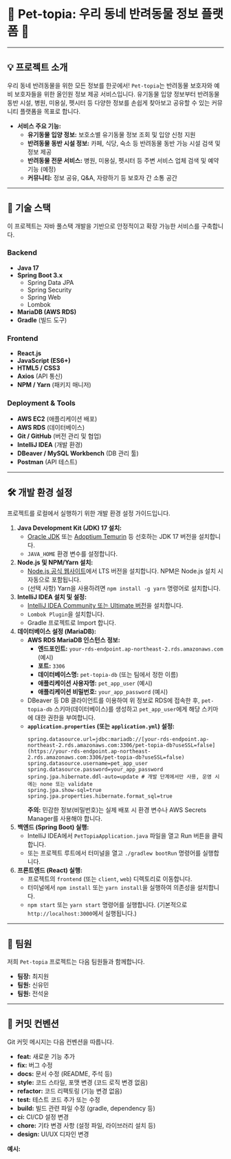 # 🐾 Pet-topia: 우리 동네 반려동물 정보 플랫폼 🐾

---

## 💡 프로젝트 소개

우리 동네 반려동물을 위한 모든 정보를 한곳에서! `Pet-topia`는 반려동물 보호자와 예비 보호자들을 위한 올인원 정보 제공 서비스입니다. 유기동물 입양 정보부터 반려동물 동반 시설, 병원, 미용실, 펫시터 등 다양한 정보를 손쉽게 찾아보고 공유할 수 있는 커뮤니티 플랫폼을 목표로 합니다.

* **서비스 주요 기능:**
    * **유기동물 입양 정보:** 보호소별 유기동물 정보 조회 및 입양 신청 지원
    * **반려동물 동반 시설 정보:** 카페, 식당, 숙소 등 반려동물 동반 가능 시설 검색 및 정보 제공
    * **반려동물 전문 서비스:** 병원, 미용실, 펫시터 등 주변 서비스 업체 검색 및 예약 기능 (예정)
    * **커뮤니티:** 정보 공유, Q&A, 자랑하기 등 보호자 간 소통 공간

---

## 🚀 기술 스택

이 프로젝트는 자바 풀스택 개발을 기반으로 안정적이고 확장 가능한 서비스를 구축합니다.

### Backend
* **Java 17**
* **Spring Boot 3.x**
    * Spring Data JPA
    * Spring Security
    * Spring Web
    * Lombok
* **MariaDB (AWS RDS)**
* **Gradle** (빌드 도구)

### Frontend
* **React.js**
* **JavaScript (ES6+)**
* **HTML5 / CSS3**
* **Axios** (API 통신)
* **NPM / Yarn** (패키지 매니저)

### Deployment & Tools
* **AWS EC2** (애플리케이션 배포)
* **AWS RDS** (데이터베이스)
* **Git / GitHub** (버전 관리 및 협업)
* **IntelliJ IDEA** (개발 환경)
* **DBeaver / MySQL Workbench** (DB 관리 툴)
* **Postman** (API 테스트)

---

## 🛠️ 개발 환경 설정

프로젝트를 로컬에서 실행하기 위한 개발 환경 설정 가이드입니다.

1.  **Java Development Kit (JDK) 17 설치:**
    * [Oracle JDK](https://www.oracle.com/java/technologies/downloads/) 또는 [Adoptium Temurin](https://adoptium.net/temurin/releases/) 등 선호하는 JDK 17 버전을 설치합니다.
    * `JAVA_HOME` 환경 변수를 설정합니다.
2.  **Node.js 및 NPM/Yarn 설치:**
    * [Node.js 공식 웹사이트](https://nodejs.org/en/download/)에서 LTS 버전을 설치합니다. NPM은 Node.js 설치 시 자동으로 포함됩니다.
    * (선택 사항) Yarn을 사용하려면 `npm install -g yarn` 명령어로 설치합니다.
3.  **IntelliJ IDEA 설치 및 설정:**
    * [IntelliJ IDEA Community 또는 Ultimate 버전](https://www.jetbrains.com/idea/download/)을 설치합니다.
    * `Lombok Plugin`을 설치합니다.
    * Gradle 프로젝트로 Import 합니다.
4.  **데이터베이스 설정 (MariaDB):**
    * **AWS RDS MariaDB 인스턴스 정보:**
        * **엔드포인트:** `your-rds-endpoint.ap-northeast-2.rds.amazonaws.com` (예시)
        * **포트:** `3306`
        * **데이터베이스명:** `pet-topia-db` (또는 팀에서 정한 이름)
        * **애플리케이션 사용자명:** `pet_app_user` (예시)
        * **애플리케이션 비밀번호:** `your_app_password` (예시)
    * DBeaver 등 DB 클라이언트를 이용하여 위 정보로 RDS에 접속한 후, `pet-topia-db` 스키마(데이터베이스)를 생성하고 `pet_app_user`에게 해당 스키마에 대한 권한을 부여합니다.
    * **`application.properties` (또는 `application.yml`) 설정:**
        ```properties
        spring.datasource.url=jdbc:mariadb://[your-rds-endpoint.ap-northeast-2.rds.amazonaws.com:3306/pet-topia-db?useSSL=false](https://your-rds-endpoint.ap-northeast-2.rds.amazonaws.com:3306/pet-topia-db?useSSL=false)
        spring.datasource.username=pet_app_user
        spring.datasource.password=your_app_password
        spring.jpa.hibernate.ddl-auto=update # 개발 단계에서만 사용, 운영 시에는 none 또는 validate
        spring.jpa.show-sql=true
        spring.jpa.properties.hibernate.format_sql=true
        ```
        **주의:** 민감한 정보(비밀번호)는 실제 배포 시 환경 변수나 AWS Secrets Manager를 사용해야 합니다.
5.  **백엔드 (Spring Boot) 실행:**
    * IntelliJ IDEA에서 `PetTopiaApplication.java` 파일을 열고 Run 버튼을 클릭합니다.
    * 또는 프로젝트 루트에서 터미널을 열고 `./gradlew bootRun` 명령어를 실행합니다.
6.  **프론트엔드 (React) 실행:**
    * 프로젝트의 `frontend` (또는 `client`, `web`) 디렉토리로 이동합니다.
    * 터미널에서 `npm install` 또는 `yarn install`을 실행하여 의존성을 설치합니다.
    * `npm start` 또는 `yarn start` 명령어를 실행합니다. (기본적으로 `http://localhost:3000`에서 실행됩니다.)

---

## 👥 팀원

저희 `Pet-topia` 프로젝트는 다음 팀원들과 함께합니다.

* **팀장:** 최지원
* **팀원:** 신유민
* **팀원:** 전석윤

---

## 📝 커밋 컨벤션

Git 커밋 메시지는 다음 컨벤션을 따릅니다.

* **feat:** 새로운 기능 추가
* **fix:** 버그 수정
* **docs:** 문서 수정 (README, 주석 등)
* **style:** 코드 스타일, 포맷 변경 (코드 로직 변경 없음)
* **refactor:** 코드 리팩토링 (기능 변경 없음)
* **test:** 테스트 코드 추가 또는 수정
* **build:** 빌드 관련 파일 수정 (gradle, dependency 등)
* **ci:** CI/CD 설정 변경
* **chore:** 기타 변경 사항 (설정 파일, 라이브러리 설치 등)
* **design:** UI/UX 디자인 변경

**예시:**
